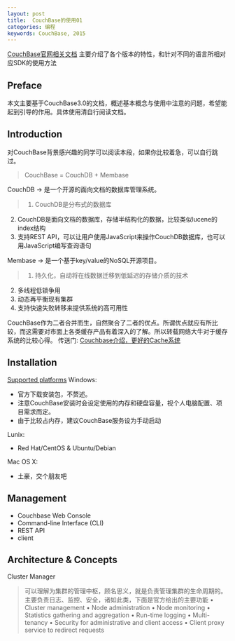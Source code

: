```yaml
---
layout: post
title:  CouchBase的使用01
categories: 编程
keywords: CouchBase, 2015
---
```


[CouchBase官网相关文档](http://docs.couchbase.com/)
主要介绍了各个版本的特性，和针对不同的语言所相对应SDK的使用方法

## Preface
本文主要基于CouchBase3.0的文档，概述基本概念与使用中注意的问题，希望能起到引导的作用。具体使用清自行阅读文档。

## Introduction
对CouchBase背景感兴趣的同学可以阅读本段，如果你比较着急，可以自行跳过。

> CouchBase = CouchDB + Membase

CouchDB -> 是一个开源的面向文档的数据库管理系统。
> 1. CouchDB是分布式的数据库
2. CouchDB是面向文档的数据库，存储半结构化的数据，比较类似lucene的index结构
3. 支持REST API，可以让用户使用JavaScript来操作CouchDB数据库，也可以用JavaScript编写查询语句

Membase -> 是一个基于key/value的NoSQL开源项目。
> 1. 持久化，自动将在线数据迁移到低延迟的存储介质的技术
2. 多线程低锁争用
3. 动态再平衡现有集群
4. 支持快速失败转移来提供系统的高可用性

CouchBase作为二者合并而生，自然聚合了二者的优点。所谓优点就应有所比较，而这需要对市面上各类缓存产品有着深入的了解。所以转载网络大牛对于缓存系统的比较心得。
传送门: [Couchbase介绍，更好的Cache系统](http://zhang.hu/couchbase/)

## Installation
[Supported platforms](http://docs.couchbase.com/admin/admin/Install/install-platforms.html)
Windows: 

- 官方下载安装包，不赘述。
- 注意CouchBase安装时会设定使用的内存和硬盘容量，视个人电脑配置、项目需求而定。
- 由于比较占内存，建议CouchBase服务设为手动启动

Lunix: 

- Red Hat/CentOS & Ubuntu/Debian

Mac OS X:

- 土豪，交个朋友吧 

## Management

- Couchbase Web Console
- Command-line Interface (CLI)
- REST API
- client

## Architecture & Concepts

Cluster Manager
> 可以理解为集群的管理中枢，顾名思义，就是负责管理集群的生命周期的。
> 主要负责日志、监控、安全，诸如此类，下面是官方给出的主要功能
> • Cluster management
• Node administration
• Node monitoring
• Statistics gathering and aggregation
• Run-time logging
• Multi-tenancy
• Security for administrative and client access
• Client proxy service to redirect requests